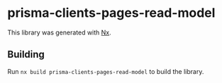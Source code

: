 # prisma-clients-pages-read-model

This library was generated with [Nx](https://nx.dev).

## Building

Run `nx build prisma-clients-pages-read-model` to build the library.

